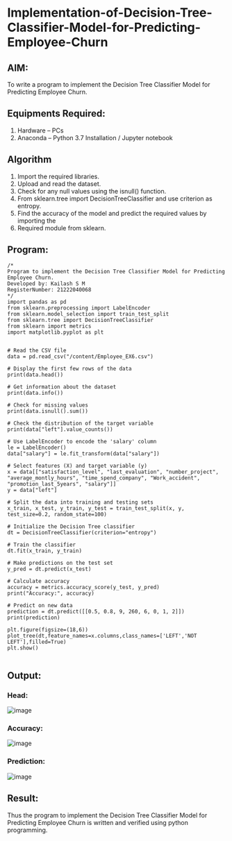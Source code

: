 # Implementation-of-Decision-Tree-Classifier-Model-for-Predicting-Employee-Churn

## AIM:
To write a program to implement the Decision Tree Classifier Model for Predicting Employee Churn.

## Equipments Required:
1. Hardware – PCs
2. Anaconda – Python 3.7 Installation / Jupyter notebook

## Algorithm
1. Import the required libraries.
2. Upload and read the dataset.
3. Check for any null values using the isnull() function.
4. From sklearn.tree import DecisionTreeClassifier and use criterion as entropy.
5. Find the accuracy of the model and predict the required values by importing the
6. Required module from sklearn.

## Program:
```
/*
Program to implement the Decision Tree Classifier Model for Predicting Employee Churn.
Developed by: Kailash S M
RegisterNumber: 21222040068
*/
import pandas as pd 
from sklearn.preprocessing import LabelEncoder
from sklearn.model_selection import train_test_split 
from sklearn.tree import DecisionTreeClassifier
from sklearn import metrics
import matplotlib.pyplot as plt


# Read the CSV file
data = pd.read_csv("/content/Employee_EX6.csv")

# Display the first few rows of the data
print(data.head())

# Get information about the dataset
print(data.info())

# Check for missing values
print(data.isnull().sum())

# Check the distribution of the target variable
print(data["left"].value_counts())

# Use LabelEncoder to encode the 'salary' column
le = LabelEncoder()
data["salary"] = le.fit_transform(data["salary"])

# Select features (X) and target variable (y)
x = data[["satisfaction_level", "last_evaluation", "number_project", "average_montly_hours", "time_spend_company", "Work_accident", "promotion_last_5years", "salary"]]
y = data["left"]

# Split the data into training and testing sets
x_train, x_test, y_train, y_test = train_test_split(x, y, test_size=0.2, random_state=100)

# Initialize the Decision Tree classifier
dt = DecisionTreeClassifier(criterion="entropy")

# Train the classifier
dt.fit(x_train, y_train)

# Make predictions on the test set
y_pred = dt.predict(x_test)

# Calculate accuracy
accuracy = metrics.accuracy_score(y_test, y_pred)
print("Accuracy:", accuracy)

# Predict on new data
prediction = dt.predict([[0.5, 0.8, 9, 260, 6, 0, 1, 2]])
print(prediction)

plt.figure(figsize=(18,6))
plot_tree(dt,feature_names=x.columns,class_names=['LEFT','NOT LEFT'],filled=True)
plt.show()


```

## Output:

### Head:

![image](https://github.com/kailashmuthukumaran/Implementation-of-Decision-Tree-Classifier-Model-for-Predicting-Employee-Churn/assets/123893976/f2087e5c-d03a-4418-945c-298e47302107)

### Accuracy:

![image](https://github.com/kailashmuthukumaran/Implementation-of-Decision-Tree-Classifier-Model-for-Predicting-Employee-Churn/assets/123893976/fcbd8105-f7a0-44b7-a503-20efb99cdae6)

### Prediction:

![image](https://github.com/kailashmuthukumaran/Implementation-of-Decision-Tree-Classifier-Model-for-Predicting-Employee-Churn/assets/123893976/235f97bd-6567-4809-8005-c326bf0ba719)

## Result:
Thus the program to implement the  Decision Tree Classifier Model for Predicting Employee Churn is written and verified using python programming.
